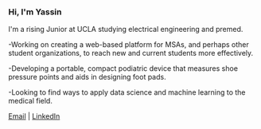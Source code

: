### Hi, I'm Yassin

<!--
**yassinkortam/yassinkortam** is a ✨ _special_ ✨ repository because its `README.md` (this file) appears on your GitHub profile.

Here are some ideas to get you started:

- 🔭 I’m currently working on ...
- 🌱 I’m currently learning ...
- 👯 I’m looking to collaborate on ...
- 🤔 I’m looking for help with ...
- 💬 Ask me about ...
- 📫 How to reach me: ...
- 😄 Pronouns: ...
- ⚡ Fun fact: ...
-->

I'm a rising Junior at UCLA studying electrical engineering and premed. 

-Working on creating a web-based platform for MSAs, and perhaps other student organizations, to reach new and current students more effectively.  

-Developing a portable, compact podiatric device that measures shoe pressure points and aids in designing foot pads.

-Looking to find ways to apply data science and machine learning to the medical field. 

<a href="mailto:yassin.kortam@gmail.com">Email</a> | <a href="https://www.linkedin.com/in/yassink/">LinkedIn</a>
